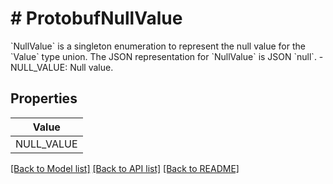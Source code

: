# # ProtobufNullValue
&#x60;NullValue&#x60; is a singleton enumeration to represent the null value for the &#x60;Value&#x60; type union.   The JSON representation for &#x60;NullValue&#x60; is JSON &#x60;null&#x60;.   - NULL_VALUE: Null value.

## Properties 



| Value |
------------ | 
NULL_VALUE|&#39;NULL_VALUE&#39;

[[Back to Model list]](../../README.md#models) [[Back to API list]](../../README.md#endpoints) [[Back to README]](../../README.md)

